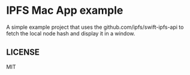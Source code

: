 # IPFS Mac App example

A simple example project that uses the github.com/ipfs/swift-ipfs-api to fetch the local node hash and display it in a window.


## LICENSE
MIT
